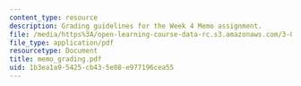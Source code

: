 ```yaml
---
content_type: resource
description: Grading guidelines for the Week 4 Memo assignment.
file: /media/https%3A/open-learning-course-data-rc.s3.amazonaws.com/3-014-materials-laboratory-fall-2006/1b3ea1a95425cb435e08e977196cea55_memo_grading.pdf
file_type: application/pdf
resourcetype: Document
title: memo_grading.pdf
uid: 1b3ea1a9-5425-cb43-5e08-e977196cea55
---
```

